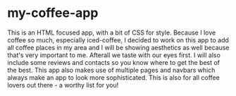 # my-coffee-app
This is an HTML focused app, 
with a bit of CSS for style.
Because I love coffee so much, especially
iced-coffee, I decided to work on 
this app to add all coffee places in my
area and I will be showing aesthetics
as well because that's very 
important to me. 
Afterall we taste with our eyes
first. 
I will also include some reviews 
and contacts so you know where 
to get the best of the best.
This app also makes use of
multiple pages and navbars which always
make an app to look more sophisticated.
This is also for all coffee lovers 
out there - a worthy list for you!
